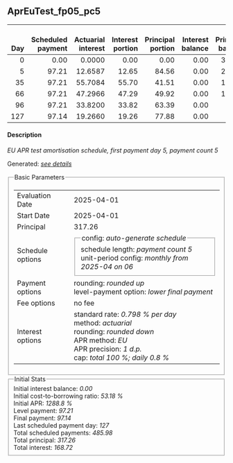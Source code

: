 <h2>AprEuTest_fp05_pc5</h2>
<table>
    <thead style="vertical-align: bottom;">
        <th style="text-align: right;">Day</th>
        <th style="text-align: right;">Scheduled payment</th>
        <th style="text-align: right;">Actuarial interest</th>
        <th style="text-align: right;">Interest portion</th>
        <th style="text-align: right;">Principal portion</th>
        <th style="text-align: right;">Interest balance</th>
        <th style="text-align: right;">Principal balance</th>
        <th style="text-align: right;">Total actuarial interest</th>
        <th style="text-align: right;">Total interest</th>
        <th style="text-align: right;">Total principal</th>
    </thead>
    <tr style="text-align: right;">
        <td class="ci00">0</td>
        <td class="ci01" style="white-space: nowrap;">0.00</td>
        <td class="ci02">0.0000</td>
        <td class="ci03">0.00</td>
        <td class="ci04">0.00</td>
        <td class="ci05">0.00</td>
        <td class="ci06">317.26</td>
        <td class="ci07">0.0000</td>
        <td class="ci08">0.00</td>
        <td class="ci09">0.00</td>
    </tr>
    <tr style="text-align: right;">
        <td class="ci00">5</td>
        <td class="ci01" style="white-space: nowrap;">97.21</td>
        <td class="ci02">12.6587</td>
        <td class="ci03">12.65</td>
        <td class="ci04">84.56</td>
        <td class="ci05">0.00</td>
        <td class="ci06">232.70</td>
        <td class="ci07">12.6587</td>
        <td class="ci08">12.65</td>
        <td class="ci09">84.56</td>
    </tr>
    <tr style="text-align: right;">
        <td class="ci00">35</td>
        <td class="ci01" style="white-space: nowrap;">97.21</td>
        <td class="ci02">55.7084</td>
        <td class="ci03">55.70</td>
        <td class="ci04">41.51</td>
        <td class="ci05">0.00</td>
        <td class="ci06">191.19</td>
        <td class="ci07">68.3671</td>
        <td class="ci08">68.35</td>
        <td class="ci09">126.07</td>
    </tr>
    <tr style="text-align: right;">
        <td class="ci00">66</td>
        <td class="ci01" style="white-space: nowrap;">97.21</td>
        <td class="ci02">47.2966</td>
        <td class="ci03">47.29</td>
        <td class="ci04">49.92</td>
        <td class="ci05">0.00</td>
        <td class="ci06">141.27</td>
        <td class="ci07">115.6636</td>
        <td class="ci08">115.64</td>
        <td class="ci09">175.99</td>
    </tr>
    <tr style="text-align: right;">
        <td class="ci00">96</td>
        <td class="ci01" style="white-space: nowrap;">97.21</td>
        <td class="ci02">33.8200</td>
        <td class="ci03">33.82</td>
        <td class="ci04">63.39</td>
        <td class="ci05">0.00</td>
        <td class="ci06">77.88</td>
        <td class="ci07">149.4837</td>
        <td class="ci08">149.46</td>
        <td class="ci09">239.38</td>
    </tr>
    <tr style="text-align: right;">
        <td class="ci00">127</td>
        <td class="ci01" style="white-space: nowrap;">97.14</td>
        <td class="ci02">19.2660</td>
        <td class="ci03">19.26</td>
        <td class="ci04">77.88</td>
        <td class="ci05">0.00</td>
        <td class="ci06">0.00</td>
        <td class="ci07">168.7496</td>
        <td class="ci08">168.72</td>
        <td class="ci09">317.26</td>
    </tr>
</table>
<h4>Description</h4>
<p><i>EU APR test amortisation schedule, first payment day 5, payment count 5</i></p>
<p>Generated: <i><a href="../GeneratedDate.html">see details</a></i></p>
<fieldset><legend>Basic Parameters</legend>
<table>
    <tr>
        <td>Evaluation Date</td>
        <td>2025-04-01</td>
    </tr>
    <tr>
        <td>Start Date</td>
        <td>2025-04-01</td>
    </tr>
    <tr>
        <td>Principal</td>
        <td>317.26</td>
    </tr>
    <tr>
        <td>Schedule options</td>
        <td>
            <fieldset>
                <legend>config: <i>auto-generate schedule</i></legend>
                <div>schedule length: <i><i>payment count</i> 5</i></div>
                <div>unit-period config: <i>monthly from 2025-04 on 06</i></div>
            </fieldset>
        </td>
    </tr>
    <tr>
        <td>Payment options</td>
        <td>
            <div>
                <div>rounding: <i>rounded up</i></div>
                <div>level-payment option: <i>lower&nbsp;final&nbsp;payment</i></div>
            </div>
        </td>
    </tr>
    <tr>
        <td>Fee options</td>
        <td>no fee
        </td>
    </tr>
    <tr>
        <td>Interest options</td>
        <td>
            <div>
                <div>standard rate: <i>0.798 % per day</i></div>
                <div>method: <i>actuarial</i></div>
                <div>rounding: <i>rounded down</i></div>
                <div>APR method: <i>EU</i></div>
                <div>APR precision: <i>1 d.p.</i></div>
                <div>cap: <i>total 100 %; daily 0.8 %</div>
            </div>
        </td>
    </tr>
</table></fieldset>
<fieldset><legend>Initial Stats</legend>
<div>
    <div>Initial interest balance: <i>0.00</i></div>
    <div>Initial cost-to-borrowing ratio: <i>53.18 %</i></div>
    <div>Initial APR: <i>1288.8 %</i></div>
    <div>Level payment: <i>97.21</i></div>
    <div>Final payment: <i>97.14</i></div>
    <div>Last scheduled payment day: <i>127</i></div>
    <div>Total scheduled payments: <i>485.98</i></div>
    <div>Total principal: <i>317.26</i></div>
    <div>Total interest: <i>168.72</i></div>
</div></fieldset>